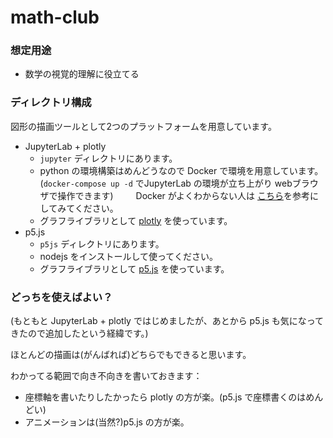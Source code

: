# math-club

### 想定用途
- 数学の視覚的理解に役立てる

### ディレクトリ構成

図形の描画ツールとして2つのプラットフォームを用意しています。  

 - JupyterLab + plotly
   - `jupyter` ディレクトリにあります。
   - python の環境構築はめんどうなので Docker で環境を用意しています。  
     (`docker-compose up -d` でJupyterLab の環境が立ち上がり webブラウザで操作できます)  　　
     Docker がよくわからない人は [こちら](https://github.com/kakinouchi/math-club/blob/master/docker-explained.md)を参考にしてみてください。
   - グラフライブラリとして [plotly](https://plotly.com/python/) を使っています。
 - p5.js
   - `p5js` ディレクトリにあります。  
   - nodejs をインストールして使ってください。
   - グラフライブラリとして [p5.js](https://p5js.org/) を使っています。

### どっちを使えばよい？
(もともと JupyterLab + plotly ではじめましたが、あとから p5.js も気になってきたので追加したという経緯です。)

ほとんどの描画は(がんばれば)どちらでもできると思います。

わかってる範囲で向き不向きを書いておきます：
 - 座標軸を書いたりしたかったら plotly の方が楽。(p5.js で座標書くのはめんどい)
 - アニメーションは(当然?)p5.js の方が楽。
